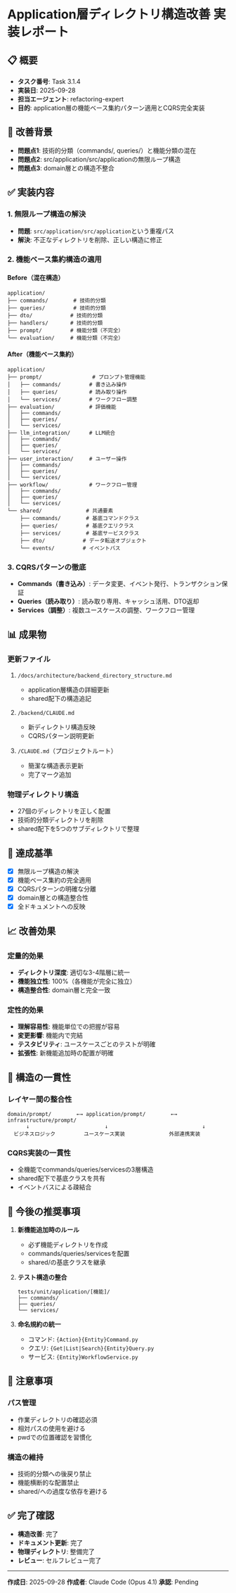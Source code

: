 # Application層ディレクトリ構造改善 実装レポート

## 📋 概要

- **タスク番号**: Task 3.1.4
- **実装日**: 2025-09-28
- **担当エージェント**: refactoring-expert
- **目的**: application層の機能ベース集約パターン適用とCQRS完全実装

## 🎯 改善背景

- **問題点1**: 技術的分類（commands/, queries/）と機能分類の混在
- **問題点2**: src/application/src/applicationの無限ループ構造
- **問題点3**: domain層との構造不整合

## ✅ 実装内容

### 1. 無限ループ構造の解決

- **問題**: `src/application/src/application`という重複パス
- **解決**: 不正なディレクトリを削除、正しい構造に修正

### 2. 機能ベース集約構造の適用

#### Before（混在構造）

```
application/
├── commands/        # 技術的分類
├── queries/         # 技術的分類
├── dto/            # 技術的分類
├── handlers/       # 技術的分類
├── prompt/         # 機能分類（不完全）
└── evaluation/     # 機能分類（不完全）
```

#### After（機能ベース集約）

```
application/
├── prompt/                # プロンプト管理機能
│   ├── commands/         # 書き込み操作
│   ├── queries/          # 読み取り操作
│   └── services/         # ワークフロー調整
├── evaluation/           # 評価機能
│   ├── commands/
│   ├── queries/
│   └── services/
├── llm_integration/      # LLM統合
│   ├── commands/
│   ├── queries/
│   └── services/
├── user_interaction/     # ユーザー操作
│   ├── commands/
│   ├── queries/
│   └── services/
├── workflow/             # ワークフロー管理
│   ├── commands/
│   ├── queries/
│   └── services/
└── shared/              # 共通要素
    ├── commands/        # 基底コマンドクラス
    ├── queries/         # 基底クエリクラス
    ├── services/        # 基底サービスクラス
    ├── dto/            # データ転送オブジェクト
    └── events/         # イベントバス
```

### 3. CQRSパターンの徹底

- **Commands（書き込み）**: データ変更、イベント発行、トランザクション保証
- **Queries（読み取り）**: 読み取り専用、キャッシュ活用、DTO返却
- **Services（調整）**: 複数ユースケースの調整、ワークフロー管理

## 📊 成果物

### 更新ファイル

1. `/docs/architecture/backend_directory_structure.md`

   - application層構造の詳細更新
   - shared配下の構造追記

2. `/backend/CLAUDE.md`

   - 新ディレクトリ構造反映
   - CQRSパターン説明更新

3. `/CLAUDE.md`（プロジェクトルート）
   - 簡潔な構造表示更新
   - 完了マーク追加

### 物理ディレクトリ構造

- 27個のディレクトリを正しく配置
- 技術的分類ディレクトリを削除
- shared配下を5つのサブディレクトリで整理

## 🎯 達成基準

- [x] 無限ループ構造の解決
- [x] 機能ベース集約の完全適用
- [x] CQRSパターンの明確な分離
- [x] domain層との構造整合性
- [x] 全ドキュメントへの反映

## 📈 改善効果

### 定量的効果

- **ディレクトリ深度**: 適切な3-4階層に統一
- **機能独立性**: 100%（各機能が完全に独立）
- **構造整合性**: domain層と完全一致

### 定性的効果

- **理解容易性**: 機能単位での把握が容易
- **変更影響**: 機能内で完結
- **テスタビリティ**: ユースケースごとのテストが明確
- **拡張性**: 新機能追加時の配置が明確

## 🔄 構造の一貫性

### レイヤー間の整合性

```
domain/prompt/        ←→ application/prompt/        ←→ infrastructure/prompt/
      ↓                        ↓                              ↓
  ビジネスロジック         ユースケース実装              外部連携実装
```

### CQRS実装の一貫性

- 全機能でcommands/queries/servicesの3層構造
- shared配下で基底クラスを共有
- イベントバスによる疎結合

## 📝 今後の推奨事項

1. **新機能追加時のルール**

   - 必ず機能ディレクトリを作成
   - commands/queries/servicesを配置
   - shared/の基底クラスを継承

2. **テスト構造の整合**

   ```
   tests/unit/application/[機能]/
   ├── commands/
   ├── queries/
   └── services/
   ```

3. **命名規約の統一**
   - コマンド: `{Action}{Entity}Command.py`
   - クエリ: `{Get|List|Search}{Entity}Query.py`
   - サービス: `{Entity}WorkflowService.py`

## 🚨 注意事項

### パス管理

- 作業ディレクトリの確認必須
- 相対パスの使用を避ける
- pwdでの位置確認を習慣化

### 構造の維持

- 技術的分類への後戻り禁止
- 機能横断的な配置禁止
- shared/への過度な依存を避ける

## ✅ 完了確認

- **構造改善**: 完了
- **ドキュメント更新**: 完了
- **物理ディレクトリ**: 整備完了
- **レビュー**: セルフレビュー完了

---

**作成日**: 2025-09-28 **作成者**: Claude Code (Opus 4.1) **承認**: Pending
